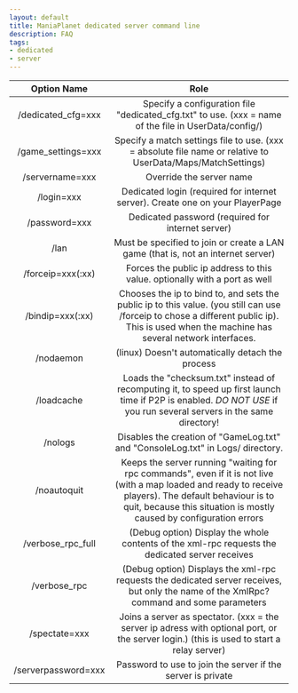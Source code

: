 ```yaml
---
layout: default
title: ManiaPlanet dedicated server command line
description: FAQ
tags:
- dedicated
- server
---
```



| Option Name         | Role                                                                                                                                                                                                                            |
|:-------------------:|:-------------------------------------------------------------------------------------------------------------------------------------------------------------------------------------------------------------------------------:|
| /dedicated_cfg=xxx  | Specify a configuration file "dedicated_cfg.txt" to use. (xxx = name of the file in UserData/config/)                                                                                                                           |
| /game_settings=xxx  | Specify a match settings file to use. (xxx = absolute file name or relative to UserData/Maps/MatchSettings)                                                                                                                     |
| /servername=xxx     | Override the server name                                                                                                                                                                                                        |
| /login=xxx          | Dedicated login (required for internet server). Create one on your PlayerPage                                                                                                                                                   |
| /password=xxx       | Dedicated password (required for internet server)                                                                                                                                                                               |
| /lan                | Must be specified to join or create a LAN game (that is, not an internet server)                                                                                                                                                |
| /forceip=xxx(:xx)   | Forces the public ip address to this value. optionally with a port as well                                                                                                                                                      |
| /bindip=xxx(:xx)    | Chooses the ip to bind to, and sets the public ip to this value. (you still can use /forceip to chose a different public ip). This is used when the machine has several network interfaces.                                     |
| /nodaemon           | (linux) Doesn't automatically detach the process                                                                                                                                                                                |
| /loadcache          | Loads the "checksum.txt" instead of recomputing it, to speed up first launch time if P2P is enabled. *DO NOT USE* if you run several servers in the same directory!                                                             |
| /nologs             | Disables the creation of "GameLog.txt" and "ConsoleLog.txt" in Logs/ directory.                                                                                                                                                 |
| /noautoquit         | Keeps the server running "waiting for rpc commands", even if it is not live (with a map loaded and ready to receive players). The default behaviour is to quit, because this situation is mostly caused by configuration errors |
| /verbose_rpc_full   | (Debug option) Display the whole contents of the xml-rpc requests the dedicated server receives                                                                                                                                 |
| /verbose_rpc        | (Debug option) Displays the xml-rpc requests the dedicated server receives, but only the name of the XmlRpc? command and some parameters                                                                                        |
| /spectate=xxx       | Joins a server as spectator. (xxx = the server ip adress with optional port, or the server login.) (this is used to start a relay server)                                                                                       |
| /serverpassword=xxx | Password to use to join the server if the server is private                                                                                                                                                                     |
